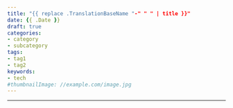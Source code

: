 ```yaml
---
title: "{{ replace .TranslationBaseName "-" " " | title }}"
date: {{ .Date }}
draft: true
categories:
- category
- subcategory
tags:
- tag1
- tag2
keywords:
- tech
#thumbnailImage: //example.com/image.jpg
---
```


<!--more-->
---
